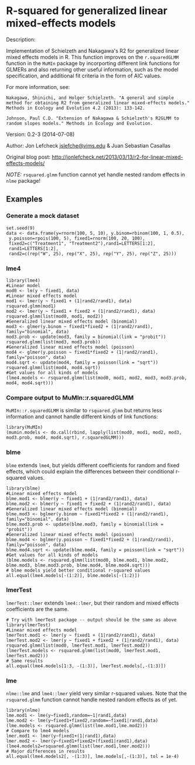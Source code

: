 # R-squared for generalized linear mixed-effects models

Description: 

Implementation of Schielzeth and Nakagawa's R2 for generalized linear mixed effects models in R. This function improves on the `r.squaredGLMM` function in the `MuMIn` package by incorporting different link functions for GLMERs and also returning other useful information, such as the model specification, and additional fit criteria in the form of AIC values.

For more information, see: 

    Nakagawa, Shinichi, and Holger Schielzeth. "A general and simple method for obtaining R2 from generalized linear mixed‐effects models." Methods in Ecology and Evolution 4.2 (2013): 133-142.
    
    Johnson, Paul C.D. "Extension of Nakagawa & Schielzeth's R2GLMM to random slopes models." Methods in Ecology and Evolution.

Version: 0.2-3 (2014-07-08)

Author: Jon Lefcheck <jslefche@vims.edu> & Juan Sebastian Casallas

Original blog post: http://jonlefcheck.net/2013/03/13/r2-for-linear-mixed-effects-models/

*NOTE:* `rsquared.glmm` function cannot yet handle nested random effects in `nlme` package!

## Examples

### Generate a mock dataset

```
set.seed(9)
data <- data.frame(y=rnorm(100, 5, 10), y.binom=rbinom(100, 1, 0.5),
 y.poisson=rpois(100, 5), fixed1=rnorm(100, 20, 100),
 fixed2=c("Treatment1", "Treatment2"),rand1=LETTERS[1:2],
 rand1=LETTERS[1:2],
 rand2=c(rep("W", 25), rep("X", 25), rep("Y", 25), rep("Z", 25)))
```

### lme4
```
library(lme4)
#Linear model
mod0 <- lm(y ~ fixed1, data)
#Linear mixed effects model
mod1 <- lmer(y ~ fixed1 + (1|rand2/rand1), data)
rsquared.glmm(mod1)
mod2 <- lmer(y ~ fixed1 + fixed2 + (1|rand2/rand1), data)
rsquared.glmm(list(mod0, mod1, mod2))
#Generalized linear mixed effects model (binomial)
mod3 <- glmer(y.binom ~ fixed1*fixed2 + (1|rand2/rand1), family="binomial", data)
mod3.prob <- update(mod3, family = binomial(link = "probit"))
rsquared.glmm(list(mod3, mod3.prob))
#Generalized linear mixed effects model (poisson)
mod4 <- glmer(y.poisson ~ fixed1*fixed2 + (1|rand2/rand1), family="poisson", data)
mod4.sqrt <- update(mod4, family = poisson(link = "sqrt"))
rsquared.glmm(list(mod4, mod4.sqrt))
#Get values for all kinds of models
(lme4.models <- rsquared.glmm(list(mod0, mod1, mod2, mod3, mod3.prob, mod4, mod4.sqrt)))
```
### Compare output to MuMIn::r.squaredGLMM

`MuMIn::r.squaredGLMM` is similar to `rsquared.glmm` but returns less information and cannot handle different kinds of link functions:
```
library(MuMIn)
(mumin.models <- do.call(rbind, lapply(list(mod0, mod1, mod2, mod3, mod3.prob, mod4, mod4.sqrt), r.squaredGLMM)))
```

### blme

`blme` extends `lme4`, but yields different coefficients for random and fixed effects, which could explain the differences between their conditional r-squared values.

```
library(blme)
#Linear mixed effects model
blme.mod1 <- blmer(y ~ fixed1 + (1|rand2/rand1), data)
blme.mod2 <- blmer(y ~ fixed1 + fixed2 + (1|rand2/rand1), data)
#Generalized linear mixed effects model (binomial)
blme.mod3 <- bglmer(y.binom ~ fixed1*fixed2 + (1|rand2/rand1), family="binomial", data)
blme.mod3.prob <- update(blme.mod3, family = binomial(link = "probit"))
#Generalized linear mixed effects model (poisson)
blme.mod4 <- bglmer(y.poisson ~ fixed1*fixed2 + (1|rand2/rand1), family="poisson", data)
blme.mod4.sqrt <- update(blme.mod4, family = poisson(link = "sqrt"))
#Get values for all kinds of models
(blme.models <- rsquared.glmm(list(mod0, blme.mod1, blme.mod2, blme.mod3, blme.mod3.prob, blme.mod4, blme.mod4.sqrt)))
# blme models yield better conditional r-squared values
all.equal(lme4.models[-(1:2)], blme.models[-(1:2)])
```

### lmerTest

`lmerTest::lmer` extends `lme4::lmer`, but their random and mixed effects coefficients are the same.

```
# Try with lmerTest package -- output should be the same as above
library(lmerTest)
#Linear mixed effects model
lmerTest.mod1 <- lmer(y ~ fixed1 + (1|rand2/rand1), data)
lmerTest.mod2 <- lmer(y ~ fixed1 + fixed2 + (1|rand2/rand1), data)
rsquared.glmm(list(mod0, lmerTest.mod1, lmerTest.mod2))
(lmerTest.models <- rsquared.glmm(list(mod0, lmerTest.mod1, lmerTest.mod2)))
# Same results
all.equal(lme4.models[1:3, -(1:3)], lmerTest.models[,-(1:3)])
```

### lme

`nlme::lme` and `lme4::lmer` yield very similar r-squared values. Note that the `rsquared.glmm` function cannot handle nested random effects as of yet.

```
library(nlme)
lme.mod1 <- lme(y~fixed1,random=~1|rand1,data)
lme.mod2 <- lme(y~fixed1+fixed2,random=~fixed1|rand1,data)
(lme.models <- rsquared.glmm(list(lme.mod1,lme.mod2)))
# Compare to lme4 models
lmer.mod1 <- lmer(y~fixed1+(1|rand1),data)
lmer.mod2 <- lmer(y~fixed1+fixed2+(fixed1|rand1),data)
(lme4.models2=rsquared.glmm(list(lmer.mod1,lmer.mod2)))
# Major differences in results
all.equal(lme4.models2[, -(1:3)], lme.models[,-(1:3)], tol = 1e-4)
```
